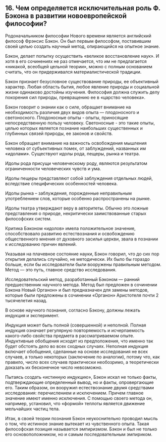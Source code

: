 ﻿## 16. Чем определяется исключительная роль Ф. Бэкона в развитии новоевропейской философии?

Родоначальником философии Нового времени является английский философ Фрэнсис
Бэкон. Он был первым философом, поставившим своей целью создать научный метод,
опирающийся на опытное знание.

Бэкон, делает попытку осуществить «великое восстановление наук». И хотя в его
сочинениях не раз отмечается, что им не предлагается «никакой, всеобщей цельной
теории», можно с полным основанием считать, что он придерживался
материалистической традиции.

Бэкон признает безусловное существование природы, ее объективный характер.
Любая область бытия, любое явление природы и со­циальной жизни одинаково
достойны изучения. Философия должна служить делу поко­рения сил природы,
превращению ее в «царство человека».

Бэкон говорит о знании как о силе, обращает внимание на необходимость
различия двух видов опыта — плодоносного и светоносного. 
Плодоносные опыты - опыты, приносящие непосредственную пользу человеку.
Светоносные - это такие опыты, целью которых является познание наибольших
существенных и глубинных связей природы, ее законов и свойств.

Бэкон обращает внимание на важность освобождения мышления человека
от субъективных помех, от заблуждений, названных им «идолами». Существуют
идолы рода, пещеры, рынка и театра.

Идолы рода присущи человеческому роду, являются результатом ограниченности
человеческих чувств и ума.

Идолы пещеры представляют собой заблуждения отдельных людей, вследствие
специфических особенностей человека.

Идолы рынка – заблуждения, порожденные неправильным употреблением слов,
которые особенно распространены на рынке.

Идолы театра утверждают веру в авторитеты. Обычно это ложные представления
о природе, некритически заимство­ванные старых философских систем.

Критика Бэконом «идолов» имела положительное значение, способствовало
развитию естествознания и освобож­дению общественного мнения от духовного
засилья церкви, звала в познании к исследованию причин явлений.

Указывая на плачевное состояние науки, Бэкон говорил, что до сих пор открытия
делались случайно, не методически. Их было бы гораздо больше, если бы
исследователи были вооружены правильным методом. Метод — это путь, главное
средство исследования.

Исследовательский метод, разработанный Бэконом — ранний предшественник
научного метода. Метод был предложен в сочинении Бэкона Новый Органон»
и был предназначен для замены методов, которые были предложены в сочинении
«Органон» Аристотеля почти 2 тысячелетия назад.

В основе научного познания, согласно Бэкону, должны лежать индукция
и эксперимент.

Индукция может быть полной (совершенной) и неполной. 
Полная индукция означает регулярную повторяемость и исчерпаемость какого-либо
свойства предмета в рассматриваемом опыте. Индуктивные обобщения исходят
из предположения, что именно так будет обстоять дело во всех сходных случаях.
Неполная индукция включает обобщения, сделанные на основе исследования не всех
случаев, а только некоторых (заключение по аналогии), потому что, как правило,
число всех случаев практически необозримо, а теоретически доказать
их бесконечное число невозможно.

Пытаясь создать «истинную индукцию», Бэкон искал не только факты,
подтверждающие определенный вывод, но и факты, опровергающие его.
Таким образом, он вооружил естествознание двумя средствами исследования:
перечислением и исключением. 
Причем главное значение имеют именно исключения. С помощью своего метода
он, например, установил, что «формой» теплоты является движение мельчайших
частиц тела.

Итак, в своей теории познания Бэкон неукоснительно проводил мысль о том,
что истинное знание вытекает из чувственного опыта. Такая философская позиция
называется эмпиризмом. Бэкон и был не только его основоположником, но и самым
последовательным эмпириком.
